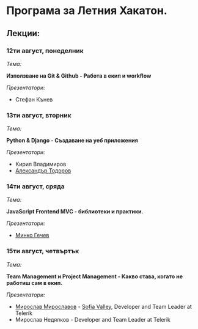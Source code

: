 # Програма за Летния Хакатон.

## Лекции:

### 12ти август, понеделник

_Тема:_

__Използване на Git & Github - Работа в екип и workflow__

_Презентатори:_

* Стефан Кънев

### 13ти август, вторник

_Тема:_

__Python & Django - Създаване на уеб приложения__

_Презентатори:_

* Кирил Владимиров
* [Александър Тодоров](http://atodorov.org/)

### 14ти август, сряда

_Тема:_

__JavaScript Frontend MVC - библиотеки и практики.__

_Презентатори:_

* [Минко Гечев](http://blog.mgechev.com/)


### 15ти август, четвъртък

_Тема:_

__Team Management и Project Management - Какво става, когато не работиш сам в екип.__

_Презентатори:_

* [Мирослав Мирославов](https://twitter.com/mmiroslavov) - [Sofia Valley](http://sofiavalley.com), Developer and Team Leader at Telerik
* Мирослав Недялков - Developer and Team Leader at Telerik